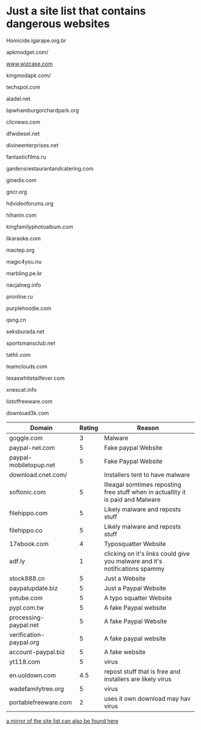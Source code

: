 # Just a site list that contains dangerous websites

Homicide.igarape.org.br

apkmodget.com/

www.wizcase.com

kingmodapk.com/

techspot.com

aladel.net

bpwhamburgorchardpark.org

clicnews.com

dfwdiesel.net

divineenterprises.net

fantasticfilms.ru

gardensrestaurantandcatering.com

ginedis.com

gncr.org

hdvideoforums.org

hihanin.com

kingfamilyphotoalbum.com

likaraoke.com

mactep.org

magic4you.nu

marbling.pe.kr

nacjalneg.info

pronline.ru

purplehoodie.com

qsng.cn

seksburada.net

sportsmansclub.net

tathli.com

teamclouds.com

texaswhitetailfever.com

xnescat.info


listoffreeware.com

download3k.com

| Domain       | Rating           | Reason          |
| -------------| ---------------- | ----------------|
| goggle.com   | 3                | Malware         |
| paypal-net.com| 5               | Fake paypal Website |
| paypal-mobiletopup.net| 5       | Fake Paypal Website|
| download.cnet.com/|             | Installers tent to have malware|
|  softonic.com     |       5     |   Illeagal somtimes reposting free stuff when in actuallity it is paid and Malware|
| filehippo.com     |     5       |      Likely malware and reposts stuff           |
| filehippo.co     |     5       |      Likely malware and reposts stuff            |
| 17ebook.com     |     4       |      Typosquatter Website            |
| adf.ly          |     1       |      clicking on it's links could give you malware and it's notifications spammy|
| stock888.cn          |      5       |    Just a  Website|
| paypalupdate.biz |        5          |   Just a Paypal Website                    |
| yotube.com     |       5      |   A typo squatter Website                    |
| pypl.com.tw    |       5      |   A fake Paypal website                     |
| processing-paypal.net |   5    |  A fake Paypal Website                      |
| verification-paypal.org|  5    | A fake paypal website                       |
| account-paypal.biz|      5     | A fake website |
| yt118.com |              5     |       virus |
| en.uoldown.com|           4.5  |   repost stuff that is free and installers are likely virus   |
| wadefamilytree.org| 5           | virus |
| portablefreeware.com | 2        | uses it own download may hav virus |


[a mirror of the site list can also be found here](https://brandonbr1.github.io/list.html)
